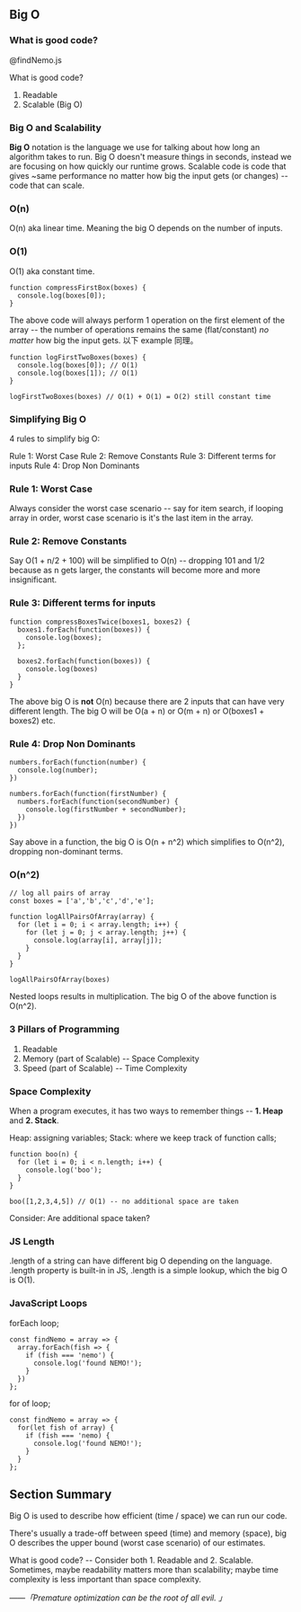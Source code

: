 ## Big O

### What is good code?

@findNemo.js

What is good code?

1. Readable
2. Scalable (Big O)

### Big O and Scalability

**Big O** notation is the language we use for talking about how long an algorithm takes to run. Big O doesn't measure things in seconds, instead we are focusing on how quickly our runtime grows.
Scalable code is code that gives ~same performance no matter how big the input gets (or changes) -- code that can scale.

### O(n)

O(n) aka linear time. Meaning the big O depends on the number of inputs.

### O(1)

O(1) aka constant time.

```
function compressFirstBox(boxes) {
  console.log(boxes[0]);
}
```

The above code will always perform 1 operation on the first element of the array -- the number of operations remains the same (flat/constant) _no matter_ how big the input gets.
以下 example 同理。

```
function logFirstTwoBoxes(boxes) {
  console.log(boxes[0]); // O(1)
  console.log(boxes[1]); // O(1)
}

logFirstTwoBoxes(boxes) // O(1) + O(1) = O(2) still constant time
```

### Simplifying Big O

4 rules to simplify big O:

Rule 1: Worst Case
Rule 2: Remove Constants
Rule 3: Different terms for inputs
Rule 4: Drop Non Dominants

### Rule 1: Worst Case

Always consider the worst case scenario -- say for item search, if looping array in order, worst case scenario is it's the last item in the array.

### Rule 2: Remove Constants

Say O(1 + n/2 + 100) will be simplified to O(n) -- dropping 101 and 1/2 because as n gets larger, the constants will become more and more insignificant.

### Rule 3: Different terms for inputs

```
function compressBoxesTwice(boxes1, boxes2) {
  boxes1.forEach(function(boxes)) {
    console.log(boxes);
  };

  boxes2.forEach(function(boxes)) {
    console.log(boxes)
  }
}
```

The above big O is **not** O(n) because there are 2 inputs that can have very different length.
The big O will be O(a + n) or O(m + n) or O(boxes1 + boxes2) etc.

### Rule 4: Drop Non Dominants

```
numbers.forEach(function(number) {
  console.log(number);
})

numbers.forEach(function(firstNumber) {
  numbers.forEach(function(secondNumber) {
    console.log(firstNumber + secondNumber);
  })
})
```

Say above in a function, the big O is O(n + n^2) which simplifies to O(n^2), dropping non-dominant terms.

### O(n^2)

```
// log all pairs of array
const boxes = ['a','b','c','d','e'];

function logAllPairsOfArray(array) {
  for (let i = 0; i < array.length; i++) {
    for (let j = 0; j < array.length; j++) {
      console.log(array[i], array[j]);
    }
  }
}

logAllPairsOfArray(boxes)
```

Nested loops results in multiplication. The big O of the above function is O(n^2).

### 3 Pillars of Programming

1. Readable
2. Memory (part of Scalable) -- Space Complexity
3. Speed (part of Scalable) -- Time Complexity

### Space Complexity

When a program executes, it has two ways to remember things -- **1. Heap** and **2. Stack**.

Heap: assigning variables;
Stack: where we keep track of function calls;

```
function boo(n) {
  for (let i = 0; i < n.length; i++) {
    console.log('boo');
  }
}

boo([1,2,3,4,5]) // O(1) -- no additional space are taken
```

Consider: Are additional space taken?

### JS Length

.length of a string can have different big O depending on the language.
.length property is built-in in JS, .length is a simple lookup, which the big O is O(1).

### JavaScript Loops

forEach loop;

```
const findNemo = array => {
  array.forEach(fish => {
    if (fish === 'nemo') {
      console.log('found NEMO!');
    }
  })
};
```

for of loop;

```
const findNemo = array => {
  for(let fish of array) {
    if (fish === 'nemo) {
      console.log('found NEMO!');
    }
  }
};
```

## Section Summary

Big O is used to describe how efficient (time / space) we can run our code.

There's usually a trade-off between speed (time) and memory (space), big O describes the upper bound (worst case scenario) of our estimates.

What is good code? -- Consider both 1. Readable and 2. Scalable.
Sometimes, maybe readability matters more than scalability; maybe time complexity is less important than space complexity.

_——「Premature optimization can be the root of all evil. 」_
